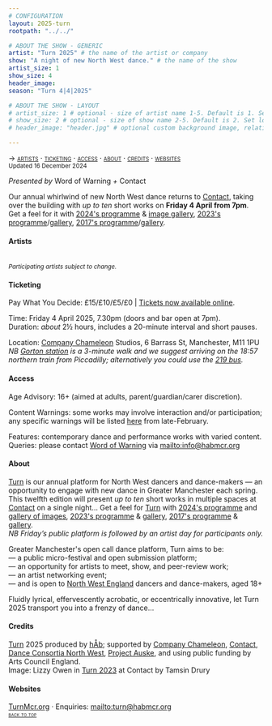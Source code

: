 ```yaml
---
# CONFIGURATION
layout: 2025-turn
rootpath: "../../"

# ABOUT THE SHOW - GENERIC
artist: "Turn 2025" # the name of the artist or company
show: "A night of new North West dance." # the name of the show
artist_size: 1
show_size: 4
header_image:  
season: "Turn 4|4|2025"

# ABOUT THE SHOW - LAYOUT
# artist_size: 1 # optional - size of artist name 1-5. Default is 1. Set longer names to lower values
# show_size: 2 # optional - size of show name 2-5. Default is 2. Set longer names to lower values
# header_image: "header.jpg" # optional custom background image, relative to current page

---
```

<span style='font-variant: small-caps'>→ [artists](/current/2025-turn/#artists) · [ticketing](/current/2025-turn/#ticketing) · [access](/current/2025-turn/#access) · [about](/current/2025-turn/#about) · [credits](/current/2025-turn/#credits) · [websites](/current/2025-turn/#websites)</span><br><small>Updated 16 December 2024</small>        
        
*Presented by* Word of Warning *+* Contact        
        
Our annual whirlwind of new North West dance returns to <a href="https://contactmcr.com" target="_blank">Contact</a>, taking over the building with *up to ten* short works on **Friday 4 April from 7pm**.<br>Get a feel for it with [2024's programme](/current/2024-turn) & [image gallery](/galleries/2024-turn), [2023's programme](/archive/2023-turn)/[gallery](/galleries/2023-turn), [2017's programme](/archive/2017-turn)/[gallery](/galleries/2017-turn).                  
         
#### Artists         
<br><small>*Participating artists subject to change.*</small>         
         
#### Ticketing         
Pay What You Decide: £15/£10/£5/£0 | <a href="https://eventbrite.com/e/turn-2024-tickets-837457657397" target="_blank">Tickets now available online</a>.         
         
Time: Friday 4 April 2025, 7.30pm (doors and bar open at 7pm).<br>Duration: *about* 2½ hours, includes a 20-minute interval and short pauses.         
             
Location: <a href="https://companychameleon.com" target="_blank">Company Chameleon</a> Studios, 6 Barrass St, Manchester, M11 1PU<br>*NB <a href="https://nationalrail.co.uk/stations/gorton" target="_blank">Gorton station</a> is a 3-minute walk and we suggest arriving on the 18:57 northern train from Piccadilly; alternatively you could use the <a href="https://tfgm.com/public-transport/bus/routes/219-manchester-city-centre" target="_blank">219 bus</a>.*         
        
#### Access         
Age Advisory: 16+ (aimed at adults, parent/guardian/carer discretion).         
         
Content Warnings: some works may involve interaction and/or participation; any specific warnings will be listed [here](/warnings) from late-February.         
        
Features: contemporary dance and performance works with varied content.<br>Queries: please contact [Word of Warning](/) via <mailto:info@habmcr.org>        
         
#### About         
[Turn](/hab/turn) is our annual platform for North West dancers and dance-makers — an opportunity to engage with new dance in Greater Manchester each spring.<br>This twelfth edition will present *up to ten* short works in multiple spaces at <a href="https://contactmcr.com" target="_blank">Contact</a> on a single night… Get a feel for [Turn](/hab/turn) with [2024's programme](/archive/2024-turn) and [gallery of images](/galleries/2024-turn), [2023's programme](/archive/2023-turn) & [gallery](/galleries/2023-turn), [2017's programme](/archive/2017-turn) & [gallery](/galleries/2017-turn).<br>*NB Friday’s public platform is followed by an artist day for participants only.*         
        
Greater Manchester's open call dance platform, Turn aims to be:<br>— a public micro-festival and open submission platform;<br>— an opportunity for artists to meet, show, and peer-review work;<br>— an artist networking event;<br>— and is open to <a href="http://en.wikipedia.org/wiki/North_West_England" target="_blank">North West England</a> dancers and dance-makers, aged 18+         
        
Fluidly lyrical, effervescently acrobatic, or eccentrically innovative, let Turn 2025 transport you into a frenzy of dance…        
        
#### Credits                 
[Turn](/hab/turn) 2025 produced by [hÅb](/hab); supported by <a href="https://companychameleon.com" target="_blank">Company Chameleon</a>, <a href="https://contactmcr.com" target="_blank">Contact</a>, <a href="https://danceconsortianorthwest.org" target="_blank">Dance Consortia North West</a>, <a href="https://projectauske.com" target="_blank">Project Auske</a>, and using public funding by Arts Council England.<br>Image: Lizzy Owen in [Turn 2023](/archive/2023-turn) at Contact by Tamsin Drury         
        
#### Websites         
<a href="https://turnmcr.org" target="_blank">TurnMcr.org</a> · Enquiries: <mailto:turn@habmcr.org>         
<small><span style='font-variant: small-caps'>[back to top](/current/2025-turn)</span></small>

